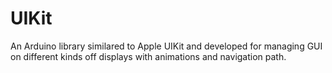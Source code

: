# UIKit
An Arduino library similared to Apple UIKit and developed for managing GUI on different kinds off displays with animations and navigation path.
